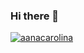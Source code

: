 ### Hi there 👋

[![aanacarolina](https://github-readme-stats.vercel.app/api/top-langs/?username=aanacarolina&hide=html&layout=compact&theme=default)](https://github.com/aanacarolina/)


<!--
**aanacarolina/aanacarolina** is a ✨ _special_ ✨ repository because its `README.md` (this file) appears on your GitHub profile.

Here are some ideas to get you started:

- 🔭 I’m currently working on ...
- 🌱 I’m currently learning ...
- 👯 I’m looking to collaborate on ...
- 🤔 I’m looking for help with ...
- 💬 Ask me about ...
- 📫 How to reach me: ...
- 😄 Pronouns: ...
- ⚡ Fun fact: ...
-->
